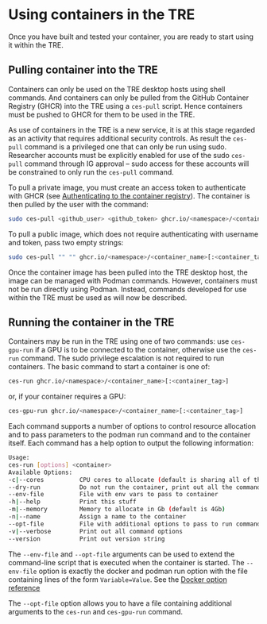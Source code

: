 # Using containers in the TRE

Once you have built and tested your container, you are ready to start using it within the TRE.

## Pulling container into the TRE

Containers can only be used on the TRE desktop hosts using shell commands. And containers can only be pulled from the GitHub Container Registry (GHCR) into the TRE using a `ces-pull` script. Hence containers must be pushed to GHCR for them to be used in the TRE.

As use of containers in the TRE is a new service, it is at this stage regarded as an activity that requires additional security controls. As result the `ces-pull` command is a privileged one that can only be run using sudo. Researcher accounts must be explicitly enabled for use of the sudo `ces-pull` command through IG approval – sudo access for these accounts will be constrained to only run the `ces-pull` command.

To pull a private image, you must create an access token to authenticate with GHCR (see [Authenticating to the container registry](https://docs.github.com/en/packages/working-with-a-github-packages-registry/working-with-the-container-registry#authenticating-to-the-container-registry)). The container is then pulled by the user with the command:

```bash
sudo ces-pull <github_user> <github_token> ghcr.io/<namespace>/<container_name>[:<container_tag>]
```

To pull a public image, which does not require authenticating with username and token, pass two empty strings:

```bash
sudo ces-pull "" "" ghcr.io/<namespace>/<container_name>[:<container_tag>]
```

Once the container image has been pulled into the TRE desktop host, the image can be managed with Podman commands. However, containers must not be run directly using Podman. Instead, commands developed for use within the TRE must be used as will now be described.

## Running the container in the TRE

Containers may be run in the TRE using one of two commands: use `ces-gpu-run` if a GPU is to be connected to the container, otherwise use the `ces-run` command. The sudo privilege escalation is not required to run containers. The basic command to start a container is one of:

```bash
ces-run ghcr.io/<namespace>/<container_name>[:<container_tag>]
```

or, if your container requires a GPU:

```bash
ces-gpu-run ghcr.io/<namespace>/<container_name>[:<container_tag>]
```

Each command supports a number of options to control resource allocation and to pass parameters to the podman run command and to the container itself. Each command has a help option to output the following information:

```bash
Usage:
ces-run [options] <container>
Available Options:
-c|--cores          CPU cores to allocate (default is sharing all of them)
--dry-run           Do not run the container, print out all the command options
--env-file          File with env vars to pass to container
-h|--help           Print this stuff
-m|--memory         Memory to allocate in Gb (default is 4Gb)
-n|--name           Assign a name to the container
--opt-file          File with additional options to pass to run command
-v|--verbose        Print out all command options
--version           Print out version string
```

The `--env-file` and `--opt-file` arguments can be used to extend the command-line script that is executed when the container is started. The `--env-file` option is exactly the docker and podman run option with the file containing lines of the form `Variable=Value`. See the [Docker option reference](https://docs.docker.com/reference/cli/docker/container/run/#env)

The `--opt-file` option allows you to have a file containing additional arguments to the `ces-run` and `ces-gpu-run` command.
